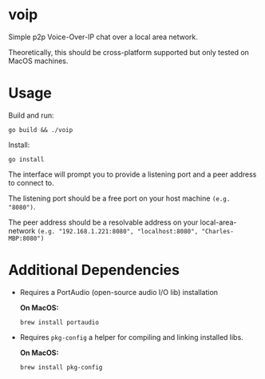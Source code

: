 # voip
Simple p2p Voice-Over-IP chat over a local area network.

Theoretically, this should be cross-platform supported but only tested on MacOS machines.

# Usage

Build and run:
```
go build && ./voip
```

Install:
```
go install
```

The interface will prompt you to provide a listening port and
a peer address to connect to. 

The listening port should be a free port
on your host machine `(e.g. "8080")`. 

The peer address should be a
resolvable address on your local-area-network `(e.g. "192.168.1.221:8080",
"localhost:8080", "Charles-MBP:8080")`


# Additional Dependencies
* Requires a PortAudio (open-source audio I/O lib) installation

  **On MacOS:**
  ```
  brew install portaudio
  ```
 * Requires `pkg-config` a helper for compiling and linking installed libs.
 
   **On MacOS:**
   ```
   brew install pkg-config
   ```
